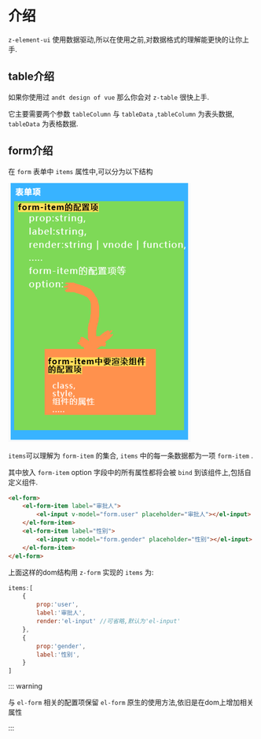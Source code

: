 # 介绍

`z-element-ui` 使用数据驱动,所以在使用之前,对数据格式的理解能更快的让你上手.
## table介绍

如果你使用过 `andt design of vue` 那么你会对 `z-table` 很快上手.

它主要需要两个参数 `tableColumn` 与 `tableData` ,`tableColumn` 为表头数据, `tableData` 为表格数据.



## form介绍

在 `form` 表单中 `items` 属性中,可以分为以下结构

![dataStructure](../../dataStructure.png)

`items`可以理解为 `form-item` 的集合, `items` 中的每一条数据都为一项 `form-item` .

其中放入 `form-item` option 字段中的所有属性都将会被 `bind` 到该组件上,包括自定义组件.







```html
<el-form>
	<el-form-item label="审批人">
    	<el-input v-model="form.user" placeholder="审批人"></el-input>
  	</el-form-item>
    <el-form-item label="性别">
    	<el-input v-model="form.gender" placeholder="性别"></el-input>
  	</el-form-item>
</el-form>  
```

上面这样的dom结构用 `z-form` 实现的  `items` 为:

```js
items:[
    {
		prop:'user', 
		label:'审批人',
		render:'el-input' //可省略,默认为'el-input'
    },
    {
    	prop:'gender',
    	label:'性别',
    }
]
```

::: warning

与 `el-form` 相关的配置项保留 `el-form` 原生的使用方法,依旧是在dom上增加相关属性

:::